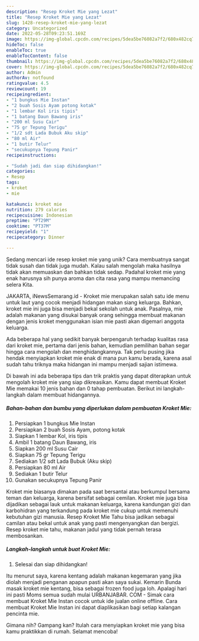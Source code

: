 ```yaml
---
description: "Resep Kroket Mie yang Lezat"
title: "Resep Kroket Mie yang Lezat"
slug: 1428-resep-kroket-mie-yang-lezat
category: Uncategorized
date: 2022-05-28T09:23:51.169Z
image: https://img-global.cpcdn.com/recipes/5dea5be76082a7f2/680x482cq70/kroket-mie-foto-resep-utama.jpg
hideToc: false
enableToc: true
enableTocContent: false
thumbnail: https://img-global.cpcdn.com/recipes/5dea5be76082a7f2/680x482cq70/kroket-mie-foto-resep-utama.jpg
cover: https://img-global.cpcdn.com/recipes/5dea5be76082a7f2/680x482cq70/kroket-mie-foto-resep-utama.jpg
author: Admin
authorAv: notfound
ratingvalue: 4.5
reviewcount: 19
recipeingredient:
- "1 bungkus Mie Instan"
- "2 buah Sosis Ayam potong kotak"
- "1 lembar Kol iris tipis"
- "1 batang Daun Bawang iris"
- "200 ml Susu Cair"
- "75 gr Tepung Terigu"
- "1/2 sdt Lada Bubuk Aku skip"
- "80 ml Air"
- "1 butir Telur"
- "secukupnya Tepung Panir"
recipeinstructions:

- "Sudah jadi dan siap dihidangkan!"
categories:
- Resep
tags:
- kroket
- mie

katakunci: kroket mie 
nutrition: 279 calories
recipecuisine: Indonesian
preptime: "PT29M"
cooktime: "PT37M"
recipeyield: "1"
recipecategory: Dinner

---
```





Sedang mencari ide resep kroket mie yang unik? Cara membuatnya sangat tidak susah dan tidak juga mudah. Kalau salah mengolah maka hasilnya tidak akan memuaskan dan bahkan tidak sedap. Padahal kroket mie yang enak harusnya sih punya aroma dan cita rasa yang mampu memancing selera Kita.





JAKARTA, iNewsSemarang.id - Kroket mie merupakan salah satu ide menu untuk laut yang cocok menjadi hidangan makan siang keluarga. Bahkan, kroket mie ini juga bisa menjadi bekal sekolah untuk anak. Pasalnya, mie adalah makanan yang disukai banyak orang sehingga membuat makanan dengan jenis kroket menggunakan isian mie pasti akan digemari anggota keluarga.

Ada beberapa hal yang sedikit banyak berpengaruh terhadap kualitas rasa dari kroket mie, pertama dari jenis bahan, kemudian pemilihan bahan segar hingga cara mengolah dan menghidangkannya. Tak perlu pusing jika hendak menyiapkan kroket mie enak di mana pun kamu berada, karena asal sudah tahu triknya maka hidangan ini mampu menjadi sajian istimewa.






Di bawah ini ada beberapa tips dan trik praktis yang dapat diterapkan untuk mengolah kroket mie yang siap dikreasikan. Kamu dapat membuat Kroket Mie memakai 10 jenis bahan dan 0 tahap pembuatan. Berikut ini langkah-langkah dalam membuat hidangannya.

<!--inarticleads1-->

##### Bahan-bahan dan bumbu yang diperlukan dalam pembuatan Kroket Mie:

1. Persiapkan 1 bungkus Mie Instan
1. Persiapkan 2 buah Sosis Ayam, potong kotak
1. Siapkan 1 lembar Kol, iris tipis
1. Ambil 1 batang Daun Bawang, iris
1. Siapkan 200 ml Susu Cair
1. Siapkan 75 gr Tepung Terigu
1. Sediakan 1/2 sdt Lada Bubuk (Aku skip)
1. Persiapkan 80 ml Air
1. Sediakan 1 butir Telur
1. Gunakan secukupnya Tepung Panir


Kroket mie biasanya dimakan pada saat bersantai atau berkumpul bersama teman dan keluarga, karena bersifat sebagai cemilan. Kroket mie juga bisa dijadikan sebagai lauk untuk makanan keluarga, karena kandungan gizi dan karbohidran yang terkandung pada kroket mie cukup untuk memenuhi kebutuhan gizi manusia. Resep Kroket Mie Tahu bisa jadikan sebagai camilan atau bekal untuk anak yang pasti mengenyangkan dan bergizi. Resep kroket mie tahu, makanan jadul yang tidak pernah terasa membosankan. 

<!--inarticleads2-->

##### Langkah-langkah untuk buat Kroket Mie:


1. Selesai dan siap dihidangkan!

Itu menurut saya, karena kentang adalah makanan kegemaran yang jika diolah menjadi penganan apapun pasti akan saya sukai. Kemarin Bunda masak kroket mie kentang, bisa sebagai frozen food juga loh. Apalagi hari ini pasti Moms semua sudah mulai URBANJABAR. COM - Simak cara membuat Kroket Mie Instan cocok untuk ide jualan online offline. Cara membuat Kroket Mie Instan ini dapat diaplikasikan bagi setiap kalangan pencinta mie. 

Gimana nih? Gampang kan? Itulah cara menyiapkan kroket mie yang bisa kamu praktikkan di rumah. Selamat mencoba!
